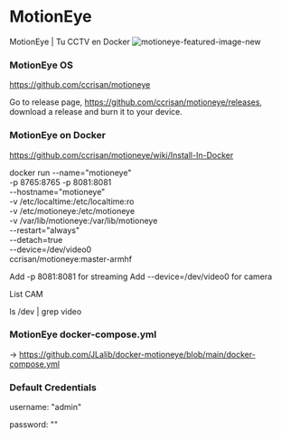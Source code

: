 # MotionEye
MotionEye | Tu CCTV en Docker
![motioneye-featured-image-new](https://github.com/user-attachments/assets/4f15f18c-d64b-4dc0-af94-4ac05d53b587)

### MotionEye OS
https://github.com/ccrisan/motioneye

Go to release page, https://github.com/ccrisan/motioneye/releases, download a release and burn it to your device.

### MotionEye on Docker
https://github.com/ccrisan/motioneye/wiki/Install-In-Docker

docker run --name="motioneye" \
    -p 8765:8765 -p 8081:8081\
    --hostname="motioneye" \
    -v /etc/localtime:/etc/localtime:ro \
    -v /etc/motioneye:/etc/motioneye \
    -v /var/lib/motioneye:/var/lib/motioneye \
    --restart="always" \
    --detach=true \
    --device=/dev/video0 \
    ccrisan/motioneye:master-armhf

Add -p 8081:8081 for streaming
Add --device=/dev/video0 for camera

List CAM

ls /dev | grep video

### MotionEye docker-compose.yml
-> https://github.com/JLalib/docker-motioneye/blob/main/docker-compose.yml

### Default Credentials
username: "admin"

password: ""
